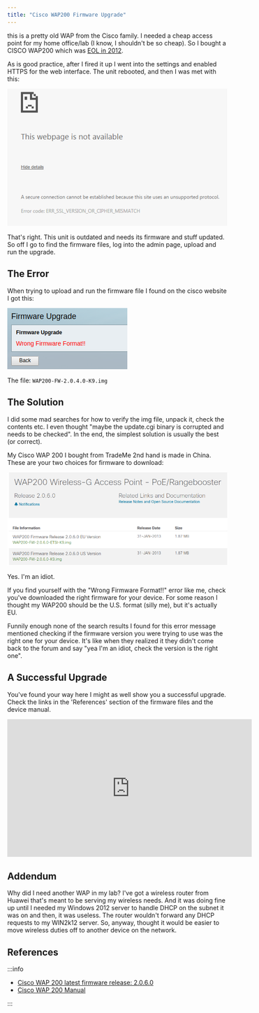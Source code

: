 ```yaml
---
title: "Cisco WAP200 Firmware Upgrade"
---
```


this is a pretty old WAP from the Cisco family. I needed a cheap access point for my home office/lab (I know, I shouldn't be so cheap). So I bought a CISCO WAP200 which was [EOL in 2012](https://www.cisco.com/c/en/us/products/collateral/wireless/wap200-wireless-g-access-point-poe-rangebooster/end_of_life_notice_c51-715319.html).

As is good practice, after I fired it up I went into the settings and enabled HTTPS for the web interface. The unit rebooted, and then I was met with this:

![cipher mismatch](/img/archive/ciscowap200_ciphermismatch.png)

That's right. This unit is outdated and needs its firmware and stuff updated. So off I go to find the firmware files, log into the admin page, upload and run the upgrade.

## The Error

When trying to upload and run the firmware file I found on the cisco website I got this:

![cisco wap200 wrong file format](/img/archive/ciscowap200_wrongformat.png)

The file: `WAP200-FW-2.0.4.0-K9.img`

## The Solution

I did some mad searches for how to verify the img file, unpack it, check the contents etc. I even thought "maybe the update.cgi binary is corrupted and needs to be checked". In the end, the simplest solution is usually the best (or correct).

My Cisco WAP 200 I bought from TradeMe 2nd hand is made in China. These are your two choices for firmware to download:

![firmware to download](/img/archive/ciscowap200_firmware.png)

Yes. I'm an idiot.

If you find yourself with the "Wrong Firmware Format!!" error like me, check you've downloaded the right firmware for your device. For some reason I thought my WAP200 should be the U.S. format (silly me), but it's actually EU.

Funnily enough none of the search results I found for this error message mentioned checking if the firmware version you were trying to use was the right one for your device. It's like when they realized it they didn't come back to the forum and say "yea I'm an idiot, check the version is the right one".

## A Successful Upgrade

You've found your way here I might as well show you a successful upgrade. Check the links in the 'References' section of the firmware files and the device manual.

<iframe width="560"
height="315" src="https://www.youtube-nocookie.com/embed/c0ZjCimDKzU?rel=0&amp;controls=0&amp;showinfo=0" frameborder="0" allow="autoplay; encrypted-media" allowfullscreen>
</iframe>

## Addendum

Why did I need another WAP in my lab? I've got a wireless router from Huawei that's meant to be serving my wireless needs. And it was doing fine up until I needed my Windows 2012 server to handle DHCP on the subnet it was on and then, it was useless. The router wouldn't forward any DHCP requests to my WIN2k12 server. So, anyway, thought it would be easier to move wireless duties off to another device on the network.

## References

:::info

* [Cisco WAP 200 latest firmware release: 2.0.6.0](https://software.cisco.com/download/home/282414133/type/282463166/release/2.0.6.0)
* [Cisco WAP 200 Manual](https://www.cisco.com/c/dam/en/us/td/docs/wireless/access_point/csbap/wap200/administration/guide/WAP200_V10_UG_Rev_B_web.pdf)

:::
